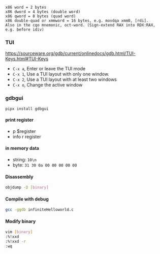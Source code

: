 ```
x86 word = 2 bytes
x86 dword = 4 bytes (double word)
x86 qword = 8 bytes (quad word)
x86 double-quad or xmmword = 16 bytes, e.g. movdqa xmm0, [rdi].
Also in the cqo mnemonic, oct-word. (Sign-extend RAX into RDX:RAX, e.g. before idiv)
```

### TUI
https://sourceware.org/gdb/current/onlinedocs/gdb.html/TUI-Keys.html#TUI-Keys
- `C-x a`, Enter or leave the TUI mode
- `C-x 1`, Use a TUI layout with only one window.
- `C-x 2`, Use a TUI layout with at least two windows
- `C-x o`, Change the active window
### gdbgui
```pipx install gdbgui```

#### print register
- p $register
- info r register

#### in memory data
- string: `10\n`
- byte: `31 30 0a 00 00 00 00 00`

#### Disassembly
```sh
objdump -D [binary]
```
#### Compile with debug
```sh
gcc -ggdb infiniteHelloworld.c
```
#### Modify binary
```sh
vim [binary]
:%!xxd
:%!xxd -r
:wq
```